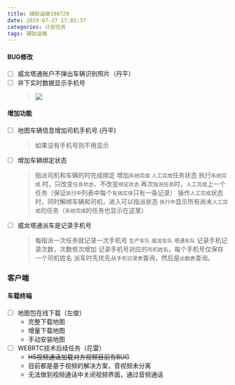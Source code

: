 ```yaml
---
title: 辅助运输190729
date: 2019-07-27 17:03:37
categories: 计划任务
tags: 辅助运输
---
```



#### BUG修改
* [ ] 威龙塔通账户不弹出车辆识别照片（丹平）
* [ ] 井下实时数据显示手机号
    > ![](21563112424_.pic_hd.jpg)

#### 增加功能
* [ ] 地图车辆信息增加司机手机号 (丹平)
    > 如果没有手机号则不用显示
* [ ] 增加车辆绑定状态
    > 指派司机和车辆的时完成绑定
    > 增加`系统完成` `人工完成`任务状态
    > 执行`系统完成` 时，只改变`任务状态`，不改变`绑定状态`
    > 再次`指派任务`时，`人工完成`上一个任务（保证`执行中`列表中每个`有效实体`只有一条记录）
    > 操作`人工完成`状态时，同时解绑车辆和司机，进入可以指派状态
    > `执行中`显示所有尚未`人工完成`的任务（`系统完成`的任务也显示在这里）
* [ ] 威龙塔通派车是记录手机号
    > 每指派一次任务就记录一次手机号
    > `生产车队` `威龙车队` `塔通车队` 记录手机记录次数，次数依次增加
    >  记录手机号对应的`司机姓名`，每个手机号仅保存一个司机姓名
    >  派车时先优先从`手机记录表`查询，然后是`出勤表`查询。

### 客户端

#### 车载终端

* [ ] 地图包在线下载（左俊）
    * 完整下载地图
    * 增量下载地图
    * 手动安装地图
* [ ] WEBRTC技术后续任务（花雷）
    * ~~H5视频通话加载对方视频目前有BUG~~
    * 目前都是基于视频的解决方案，音视频未分离
    * 无法做到视频通话中关闭视频界面，通过音频通话